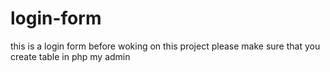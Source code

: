 # login-form
this is a login form
before woking on this project please make sure that you create table in php my admin
